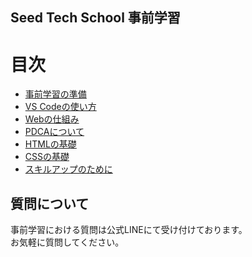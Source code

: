 ## Seed Tech School 事前学習
# 目次
* [事前学習の準備](https://github.com/NexSeed00/Prior_Learning/blob/master/01_%E4%BA%8B%E5%89%8D%E5%AD%A6%E7%BF%92%E3%81%AE%E6%BA%96%E5%82%99.md)
* [VS Codeの使い方](https://github.com/NexSeed00/Prior_Learning/blob/master/02_VS%20Code%E3%81%AE%E4%BD%BF%E3%81%84%E6%96%B9.md)
* [Webの仕組み](https://github.com/NexSeed00/Prior_Learning/blob/master/03_Web%E3%81%AE%E4%BB%95%E7%B5%84%E3%81%BF.md)
* [PDCAについて](https://github.com/NexSeed00/Prior_Learning/blob/master/04_PDCA%E3%81%AB%E3%81%A4%E3%81%84%E3%81%A6.md)
* [HTMLの基礎](https://github.com/NexSeed00/Prior_Learning/blob/master/05_HTML%E3%81%AE%E5%9F%BA%E7%A4%8E.md)
* [CSSの基礎](https://github.com/NexSeed00/Prior_Learning/blob/master/06_CSS%E3%81%AE%E5%9F%BA%E7%A4%8E.md)
* [スキルアップのために](https://github.com/NexSeed00/Prior_Learning/blob/master/09_%E3%82%B9%E3%82%AD%E3%83%AB%E3%82%A2%E3%83%83%E3%83%97%E3%81%AE%E3%81%9F%E3%82%81%E3%81%AB.md)

## 質問について
事前学習における質問は公式LINEにて受け付けております。<br>
お気軽に質問してください。
